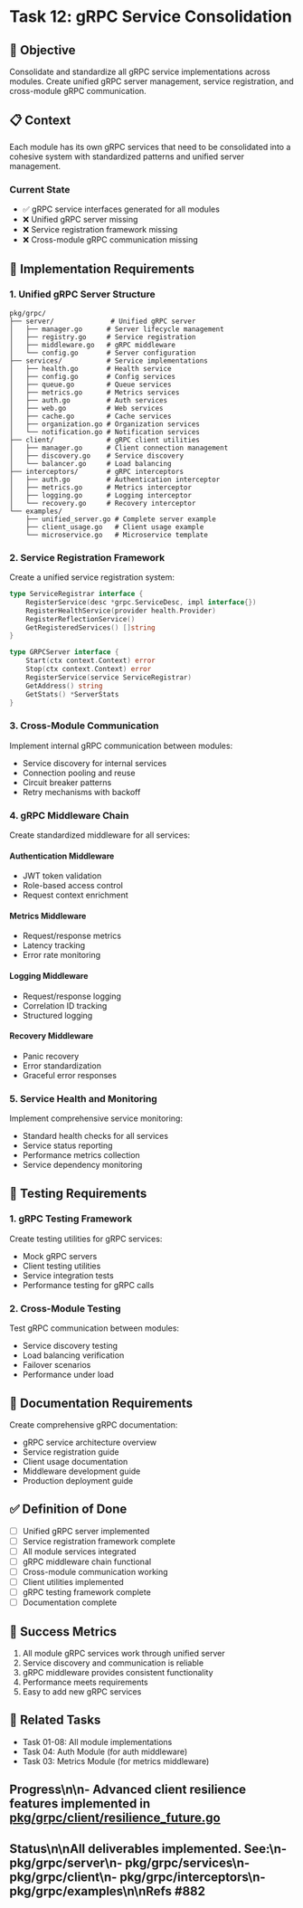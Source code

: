 <!-- file: tasks/12-grpc-service-consolidation.md -->
<!-- version: 1.0.0 -->
<!-- guid: n2o2p2q2-l2m2-5n5o-9j9k-234567890lmn -->

# Task 12: gRPC Service Consolidation

## 🎯 Objective

Consolidate and standardize all gRPC service implementations across modules.
Create unified gRPC server management, service registration, and cross-module
gRPC communication.

## 📋 Context

Each module has its own gRPC services that need to be consolidated into a
cohesive system with standardized patterns and unified server management.

### Current State

- ✅ gRPC service interfaces generated for all modules
- ❌ Unified gRPC server missing
- ❌ Service registration framework missing
- ❌ Cross-module gRPC communication missing

## 🔧 Implementation Requirements

### 1. Unified gRPC Server Structure

```text
pkg/grpc/
├── server/              # Unified gRPC server
│   ├── manager.go      # Server lifecycle management
│   ├── registry.go     # Service registration
│   ├── middleware.go   # gRPC middleware
│   └── config.go       # Server configuration
├── services/           # Service implementations
│   ├── health.go       # Health service
│   ├── config.go       # Config services
│   ├── queue.go        # Queue services
│   ├── metrics.go      # Metrics services
│   ├── auth.go         # Auth services
│   ├── web.go          # Web services
│   ├── cache.go        # Cache services
│   ├── organization.go # Organization services
│   └── notification.go # Notification services
├── client/             # gRPC client utilities
│   ├── manager.go      # Client connection management
│   ├── discovery.go    # Service discovery
│   └── balancer.go     # Load balancing
├── interceptors/       # gRPC interceptors
│   ├── auth.go         # Authentication interceptor
│   ├── metrics.go      # Metrics interceptor
│   ├── logging.go      # Logging interceptor
│   └── recovery.go     # Recovery interceptor
└── examples/
    ├── unified_server.go # Complete server example
    ├── client_usage.go   # Client usage example
    └── microservice.go   # Microservice template
```

### 2. Service Registration Framework

Create a unified service registration system:

```go
type ServiceRegistrar interface {
    RegisterService(desc *grpc.ServiceDesc, impl interface{})
    RegisterHealthService(provider health.Provider)
    RegisterReflectionService()
    GetRegisteredServices() []string
}

type GRPCServer interface {
    Start(ctx context.Context) error
    Stop(ctx context.Context) error
    RegisterService(service ServiceRegistrar)
    GetAddress() string
    GetStats() *ServerStats
}
```

### 3. Cross-Module Communication

Implement internal gRPC communication between modules:

- Service discovery for internal services
- Connection pooling and reuse
- Circuit breaker patterns
- Retry mechanisms with backoff

### 4. gRPC Middleware Chain

Create standardized middleware for all services:

#### Authentication Middleware

- JWT token validation
- Role-based access control
- Request context enrichment

#### Metrics Middleware

- Request/response metrics
- Latency tracking
- Error rate monitoring

#### Logging Middleware

- Request/response logging
- Correlation ID tracking
- Structured logging

#### Recovery Middleware

- Panic recovery
- Error standardization
- Graceful error responses

### 5. Service Health and Monitoring

Implement comprehensive service monitoring:

- Standard health checks for all services
- Service status reporting
- Performance metrics collection
- Service dependency monitoring

## 🧪 Testing Requirements

### 1. gRPC Testing Framework

Create testing utilities for gRPC services:

- Mock gRPC servers
- Client testing utilities
- Service integration tests
- Performance testing for gRPC calls

### 2. Cross-Module Testing

Test gRPC communication between modules:

- Service discovery testing
- Load balancing verification
- Failover scenarios
- Performance under load

## 📖 Documentation Requirements

Create comprehensive gRPC documentation:

- gRPC service architecture overview
- Service registration guide
- Client usage documentation
- Middleware development guide
- Production deployment guide

## ✅ Definition of Done

- [ ] Unified gRPC server implemented
- [ ] Service registration framework complete
- [ ] All module services integrated
- [ ] gRPC middleware chain functional
- [ ] Cross-module communication working
- [ ] Client utilities implemented
- [ ] gRPC testing framework complete
- [ ] Documentation complete

## 🎯 Success Metrics

1. All module gRPC services work through unified server
2. Service discovery and communication is reliable
3. gRPC middleware provides consistent functionality
4. Performance meets requirements
5. Easy to add new gRPC services

## 🔗 Related Tasks

- Task 01-08: All module implementations
- Task 04: Auth Module (for auth middleware)
- Task 03: Metrics Module (for metrics middleware)

## Progress\n\n- Advanced client resilience features implemented in [pkg/grpc/client/resilience_future.go](../pkg/grpc/client/resilience_future.go)
## Status\n\nAll deliverables implemented. See:\n- pkg/grpc/server\n- pkg/grpc/services\n- pkg/grpc/client\n- pkg/grpc/interceptors\n- pkg/grpc/examples\n\nRefs #882